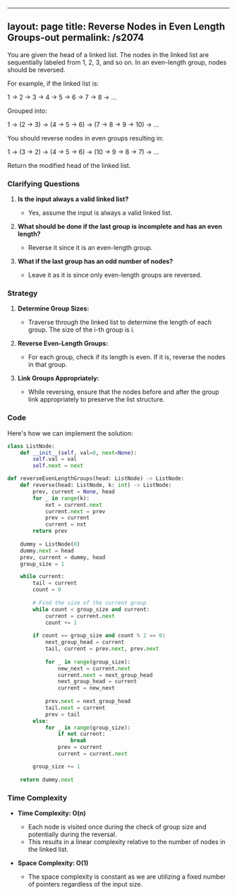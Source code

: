 
---
layout: page
title:  Reverse Nodes in Even Length Groups-out
permalink: /s2074
---

You are given the head of a linked list. The nodes in the linked list are sequentially labeled from 1, 2, 3, and so on. In an even-length group, nodes should be reversed.

For example, if the linked list is:

1 -> 2 -> 3 -> 4 -> 5 -> 6 -> 7 -> 8 -> ...

Grouped into:

1 -> (2 -> 3) -> (4 -> 5 -> 6) -> (7 -> 8 -> 9 -> 10) -> ...

You should reverse nodes in even groups resulting in:

1 -> (3 -> 2) -> (4 -> 5 -> 6) -> (10 -> 9 -> 8 -> 7) -> ...

Return the modified head of the linked list.

### Clarifying Questions

1. **Is the input always a valid linked list?**
   - Yes, assume the input is always a valid linked list.
   
2. **What should be done if the last group is incomplete and has an even length?**
   - Reverse it since it is an even-length group.

3. **What if the last group has an odd number of nodes?**
   - Leave it as it is since only even-length groups are reversed.

### Strategy

1. **Determine Group Sizes:**
   - Traverse through the linked list to determine the length of each group. The size of the i-th group is i.

2. **Reverse Even-Length Groups:**
   - For each group, check if its length is even. If it is, reverse the nodes in that group.

3. **Link Groups Appropriately:**
   - While reversing, ensure that the nodes before and after the group link appropriately to preserve the list structure.

### Code

Here's how we can implement the solution:

```python
class ListNode:
    def __init__(self, val=0, next=None):
        self.val = val
        self.next = next

def reverseEvenLengthGroups(head: ListNode) -> ListNode:
    def reverse(head: ListNode, k: int) -> ListNode:
        prev, current = None, head
        for _ in range(k):
            nxt = current.next
            current.next = prev
            prev = current
            current = nxt
        return prev
    
    dummy = ListNode(0)
    dummy.next = head
    prev, current = dummy, head
    group_size = 1

    while current:
        tail = current
        count = 0
        
        # Find the size of the current group
        while count < group_size and current:
            current = current.next
            count += 1
        
        if count == group_size and count % 2 == 0:
            next_group_head = current
            tail, current = prev.next, prev.next
            
            for _ in range(group_size):
                new_next = current.next
                current.next = next_group_head
                next_group_head = current
                current = new_next
                
            prev.next = next_group_head
            tail.next = current
            prev = tail
        else:
            for _ in range(group_size):
                if not current:
                    break
                prev = current
                current = current.next

        group_size += 1
    
    return dummy.next
```

### Time Complexity

- **Time Complexity: O(n)**
  - Each node is visited once during the check of group size and potentially during the reversal.
  - This results in a linear complexity relative to the number of nodes in the linked list.

- **Space Complexity: O(1)**
  - The space complexity is constant as we are utilizing a fixed number of pointers regardless of the input size.